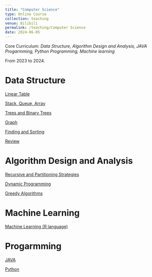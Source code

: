 ```yaml
---
title: "Computer Science"
type: Online Course
collection: teaching
venue: Bilibili
permalink: /teaching/Computer Science
date: 2024-06-05
---
```


Core Curriculum: *Data Structure, Algorithm Design and Analysis, JAVA Progarmming, Python Programming, Machine learning*

From 2023 to 2024.

Data Structure
======
[Linear Table](https://www.bilibili.com/video/BV1nk4y1c7Hp/)

[Stack, Queue, Array](https://www.bilibili.com/video/BV18H4y1U7T8/)

[Trees and Binary Trees](https://www.bilibili.com/video/BV1BM411R78b/)

[Graph](https://www.bilibili.com/video/BV1YQ4y1g7Wn/)

[Finding and Sorting](https://www.bilibili.com/video/BV1bN4y187n6/)

[Review](https://www.bilibili.com/video/BV1J5411z7DE/)

Algorithm Design and Analysis
======
[Recursive and Partitioning Strategies](https://www.bilibili.com/video/BV1hE421u7hs/)

[Dynamic Programming](https://www.bilibili.com/video/BV1vD421T7q9/)

[Greedy Algorithms](https://www.bilibili.com/video/BV1cz421h7SJ/)

Machine Learning
======
[Machine Learning (R language)](https://www.bilibili.com/video/BV1b8411Z7iH/)

Progarmming
======
[JAVA](https://www.bilibili.com/video/BV1AM4y1e7va/)

[Python](https://www.bilibili.com/video/BV1YW4y1X75V/)
